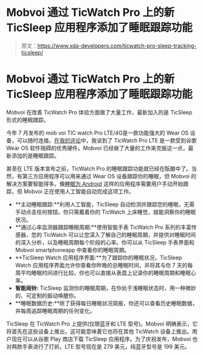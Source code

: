 # Mobvoi 通过 TicWatch Pro 上的新 TicSleep 应用程序添加了睡眠跟踪功能

> 原文：<https://www.xda-developers.com/ticwatch-pro-sleep-tracking-ticsleep/>

# Mobvoi 通过 TicWatch Pro 上的新 TicSleep 应用程序添加了睡眠跟踪功能

Mobvoi 在改善 TicWatch Pro 体验方面做了大量工作，最新加入的是 TicSleep 形式的睡眠跟踪。

今年 7 月发布的 mob voi TIC watch Pro LTE/4G是一款功能强大的 Wear OS 设备，可以随时连接。[在我的评论](https://www.xda-developers.com/ticwatch-pro-4g-lte-review-only-as-good-as-its-weakest-link/)中，我谈到了 TicWatch Pro LTE 是一款受到谷歌 Wear OS 软件阻碍的优秀硬件。Mobvoi 已经做了大量的工作来克服这一点，最新添加的是睡眠跟踪。

甚至在 LTE 版本宣布之前，TicWatch Pro 的睡眠跟踪功能就已经在酝酿中了。当然，有第三方应用程序可以用来通过 Wear OS 设备跟踪你的睡眠，但 Mobvoi 的解决方案要智能得多。像[睡眠为 Android](https://sleep.urbandroid.org/) 这样的应用程序需要用户手动开始跟踪，但 Mobvoi 正在使用人工智能自动完成这项工作。

*   **主动睡眠跟踪:**利用人工智能，TicSleep 自动检测并跟踪您的睡眠，无需手动点击任何按钮。你只需戴着你的 TicWatch 上床睡觉，就能洞察你的睡眠状况。
*   **通过心率监测器跟踪睡眠周期:**使用智能手表 TicWatch Pro 系列的丰富传感器，您的 TicWatch 可以让您深入了解自己的睡眠周期，并提供对睡眠时间的深入分析，以及睡眠周期每个阶段的心率。你可以从 TicSleep 手表界面和 Mobvoi smartphoneapp 中查看你的睡眠周期。
*   **TicSleep Watch 应用程序界面:**为了跟踪你的睡眠状况，TicSleep Watch 应用程序界面允许你查看你昨晚的总睡眠时间，并将其与你 7 天的每周平均睡眠时间进行比较。你也可以直接从表盘上记录你的睡眠周期和睡眠心率。
*   **智能闹铃:** TicSleep 监测你的睡眠周期，在你处于浅睡眠状态时，用一种微妙的、可定制的振动唤醒你。
*   **睡眠数据历史:**除了获得每日睡眠状况简报，你还可以查看历史睡眠数据，并每周追踪睡眠周期的任何变化。

TicSleep 在 TicWatch Pro 上提供(仅限蓝牙和 LTE 型号)。Mobvoi 明确表示，它将首先在这些设备上推出，这可能意味着它也将在其他 TicWatch 设备上推出。用户现在可以从谷歌 Play 商店下载 TicSleep 应用程序。为了庆祝发布，Mobvoi 也对两款手表进行了打折。LTE 型号现在是 279 美元，纯蓝牙型号是 199 美元。